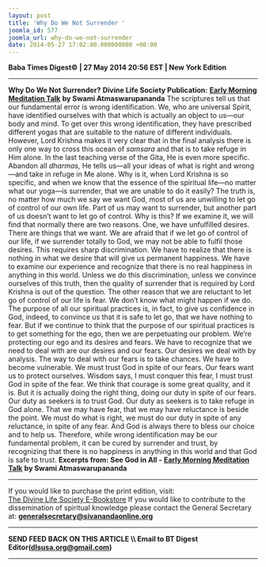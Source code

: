 ```yaml
---
layout: post
title: 'Why Do We Not Surrender '
joomla_id: 577
joomla_url: why-do-we-not-surrender
date: 2014-05-27 17:02:00.000000000 +00:00
---
```

**Baba Times Digest© | 27 May 2014 20:56 EST | New York Edition**
* * *  
**Why Do We Not Surrender?**
**Divine Life Society Publication:** [**Early Morning Meditation Talk**](http://www.dlshq.org/messages/surrender.htm) **by Swami Atmaswarupananda**
The scriptures tell us that our fundamental error is wrong identification. We, who are universal Spirit, have identified ourselves with that which is actually an object to us—our body and mind. To get over this wrong identification, they have prescribed different yogas that are suitable to the nature of different individuals.
However, Lord Krishna makes it very clear that in the final analysis there is only one way to cross this ocean of _samsara_ and that is to take refuge in Him alone. In the last teaching verse of the Gita, He is even more specific. Abandon all _dharmas,_ He tells us—all your ideas of what is right and wrong—and take in refuge in Me alone.
Why is it, when Lord Krishna is so specific, and when we know that the essence of the spiritual life—no matter what our yoga—is surrender, that we are unable to do it easily? The truth is, no matter how much we say we want God, most of us are unwilling to let go of control of our own life. Part of us may want to surrender, but another part of us doesn’t want to let go of control. Why is this?
If we examine it, we will find that normally there are two reasons. One, we have unfulfilled desires. There are things that we want. We are afraid that if we let go of control of our life, if we surrender totally to God, we may not be able to fulfil those desires. This requires sharp discrimination. We have to realize that there is nothing in what we desire that will give us permanent happiness. We have to examine our experience and recognize that there is no real happiness in anything in this world. Unless we do this discrimination, unless we convince ourselves of this truth, then the quality of surrender that is required by Lord Krishna is out of the question.
The other reason that we are reluctant to let go of control of our life is fear. We don’t know what might happen if we do. The purpose of all our spiritual practices is, in fact, to give us confidence in God, indeed, to convince us that it is safe to let go, that we have nothing to fear. But if we continue to think that the purpose of our spiritual practices is to get something for the ego, then we are perpetuating our problem. We’re protecting our ego and its desires and fears.
We have to recognize that we need to deal with are our desires and our fears. Our desires we deal with by analysis. The way to deal with our fears is to take chances. We have to become vulnerable. We must trust God in spite of our fears. Our fears want us to protect ourselves. Wisdom says, I must conquer this fear, I must trust God in spite of the fear.
We think that courage is some great quality, and it is. But it is actually doing the right thing, doing our duty in spite of our fears. Our duty as seekers is to trust God. Our duty as seekers is to take refuge in God alone. That we may have fear, that we may have reluctance is beside the point. We must do what is right, we must do our duty in spite of any reluctance, in spite of any fear. And God is always there to bless our choice and to help us.
Therefore, while wrong identification may be our fundamental problem, it can be cured by surrender and trust, by recognizing that there is no happiness in anything in this world and that God is safe to trust.
**Excerpts from:**
**See God in All -** [**Early Morning Meditation Talk**](http://www.dlshq.org/messages/surrender.htm) **by Swami Atmaswarupananda**
* * *  
If you would like to purchase the print edition, visit:   
[The Divine Life Society E-Bookstore](http://www.dlshq.org/download/download.htm)
If you would like to contribute to the dissemination of spiritual knowledge please contact the General Secretary at:
[**generalsecretary@sivanandaonline.org**](mailto:generalsecretary@sivanandaonline.org?subject=Contribution%20to%20Dissemination%20of%20Spiritual%20Knowledge)
* * *
**SEND FEED BACK ON THIS ARTICLE \\\ Email to BT Digest Editor[](mailto:dlsusa.org@gmail.com?subject=DLS%20Posts)(dlsusa.org@gmail.com)**
* * *
  

